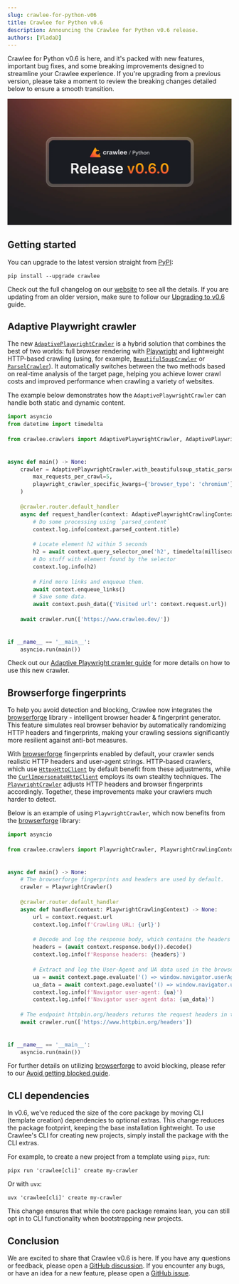 ```yaml
---
slug: crawlee-for-python-v06
title: Crawlee for Python v0.6
description: Announcing the Crawlee for Python v0.6 release.
authors: [VladaD]
---
```


Crawlee for Python v0.6 is here, and it's packed with new features, important bug fixes, and some breaking improvements designed to streamline your Crawlee experience. If you're upgrading from a previous version, please take a moment to review the breaking changes detailed below to ensure a smooth transition.

![Crawlee for Python v0.6.0](./img/crawlee_v060.webp)

<!-- truncate -->

## Getting started

You can upgrade to the latest version straight from [PyPI](https://www.pypi.org/project/crawlee/):

```shell
pip install --upgrade crawlee
```

Check out the full changelog on our [website](https://www.crawlee.dev/python/docs/changelog#060-2025-03-03) to see all the details. If you are updating from an older version, make sure to follow our [Upgrading to v0.6](https://www.crawlee.dev/python/docs/upgrading/upgrading-to-v0x#upgrading-to-v06) guide.

## Adaptive Playwright crawler

The new [`AdaptivePlaywrightCrawler`](https://www.crawlee.dev/python/api/class/AdaptivePlaywrightCrawler) is a hybrid solution that combines the best of two worlds: full browser rendering with [Playwright](https://www.playwright.dev/) and lightweight HTTP-based crawling (using, for example, [`BeautifulSoupCrawler`](https://www.crawlee.dev/python/api/class/BeautifulSoupCrawler) or [`ParselCrawler`](https://www.crawlee.dev/python/api/class/ParselCrawler)). It automatically switches between the two methods based on real-time analysis of the target page, helping you achieve lower crawl costs and improved performance when crawling a variety of websites.

The example below demonstrates how the `AdaptivePlaywrightCrawler` can handle both static and dynamic content.

```python
import asyncio
from datetime import timedelta

from crawlee.crawlers import AdaptivePlaywrightCrawler, AdaptivePlaywrightCrawlingContext


async def main() -> None:
    crawler = AdaptivePlaywrightCrawler.with_beautifulsoup_static_parser(
        max_requests_per_crawl=5,
        playwright_crawler_specific_kwargs={'browser_type': 'chromium'},
    )

    @crawler.router.default_handler
    async def request_handler(context: AdaptivePlaywrightCrawlingContext) -> None:
        # Do some processing using `parsed_content`
        context.log.info(context.parsed_content.title)

        # Locate element h2 within 5 seconds
        h2 = await context.query_selector_one('h2', timedelta(milliseconds=5000))
        # Do stuff with element found by the selector
        context.log.info(h2)

        # Find more links and enqueue them.
        await context.enqueue_links()
        # Save some data.
        await context.push_data({'Visited url': context.request.url})

    await crawler.run(['https://www.crawlee.dev/'])


if __name__ == '__main__':
    asyncio.run(main())
```

Check out our [Adaptive Playwright crawler guide](https://www.crawlee.dev/python/docs/guides/adaptive-playwright-crawler) for more details on how to use this new crawler.

## Browserforge fingerprints

To help you avoid detection and blocking, Crawlee now integrates the [browserforge](https://www.github.com/daijro/browserforge) library - intelligent browser header & fingerprint generator. This feature simulates real browser behavior by automatically randomizing HTTP headers and fingerprints, making your crawling sessions significantly more resilient against anti-bot measures.

With [browserforge](https://www.github.com/daijro/browserforge) fingerprints enabled by default, your crawler sends realistic HTTP headers and user-agent strings. HTTP-based crawlers, which use [`HttpxHttpClient`](https://www.crawlee.dev/python/api/class/HttpxHttpClient) by default benefit from these adjustments, while the [`CurlImpersonateHttpClient`](https://www.crawlee.dev/python/api/class/CurlImpersonateHttpClient) employs its own stealthy techniques. The [`PlaywrightCrawler`](https://www.crawlee.dev/python/docs/guides/playwright-crawler) adjusts HTTP headers and browser fingerprints accordingly. Together, these improvements make your crawlers much harder to detect.

Below is an example of using `PlaywrightCrawler`, which now benefits from the [browserforge](https://www.github.com/daijro/browserforge) library:

```python
import asyncio

from crawlee.crawlers import PlaywrightCrawler, PlaywrightCrawlingContext


async def main() -> None:
    # The browserforge fingerprints and headers are used by default.
    crawler = PlaywrightCrawler()

    @crawler.router.default_handler
    async def handler(context: PlaywrightCrawlingContext) -> None:
        url = context.request.url
        context.log.info(f'Crawling URL: {url}')

        # Decode and log the response body, which contains the headers we sent.
        headers = (await context.response.body()).decode()
        context.log.info(f'Response headers: {headers}')

        # Extract and log the User-Agent and UA data used in the browser context.
        ua = await context.page.evaluate('() => window.navigator.userAgent')
        ua_data = await context.page.evaluate('() => window.navigator.userAgentData')
        context.log.info(f'Navigator user-agent: {ua}')
        context.log.info(f'Navigator user-agent data: {ua_data}')

    # The endpoint httpbin.org/headers returns the request headers in the response body.
    await crawler.run(['https://www.httpbin.org/headers'])


if __name__ == '__main__':
    asyncio.run(main())
```

For further details on utilizing [browserforge](https://www.github.com/daijro/browserforge) to avoid blocking, please refer to our [Avoid getting blocked guide](https://www.crawlee.dev/python/docs/guides/avoid-blocking).

## CLI dependencies

In v0.6, we've reduced the size of the core package by moving CLI (template creation) dependencies to optional extras. This change reduces the package footprint, keeping the base installation lightweight. To use Crawlee's CLI for creating new projects, simply install the package with the CLI extras.

For example, to create a new project from a template using `pipx`, run:

```shell
pipx run 'crawlee[cli]' create my-crawler
```

Or with `uvx`:

```shell
uvx 'crawlee[cli]' create my-crawler
```

This change ensures that while the core package remains lean, you can still opt in to CLI functionality when bootstrapping new projects.

## Conclusion

We are excited to share that Crawlee v0.6 is here. If you have any questions or feedback, please open a [GitHub discussion](https://www.github.com/apify/crawlee-python/discussions). If you encounter any bugs, or have an idea for a new feature, please open a [GitHub issue](https://www.github.com/apify/crawlee-python/issues).
